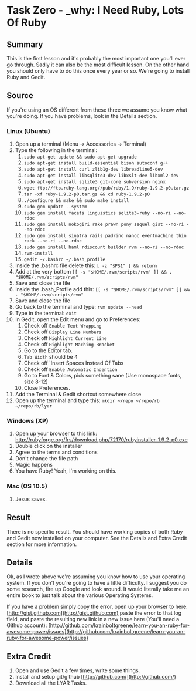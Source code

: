 # Task Zero - \_why: I Need Ruby, Lots Of Ruby

## Summary

This is the first lesson and it's probably the most important one you'll ever go through. Sadly it can also be the most difficult lesson. On the other hand you should only have to do this once every year or so. We're going to install Ruby and Gedit.

## Source

If you're using an OS different from these three we assume you know what you're doing. If you have problems, look in the Details section.

### Linux (Ubuntu)

1. Open up a terminal (Menu -> Accessories -> Terminal)
2. Type the following in the terminal:
    1. `sudo apt-get update && sudo apt-get upgrade`
    2. `sudo apt-get install build-essential bison autoconf g++`
    3. `sudo apt-get install curl zlib1g-dev libreadline5-dev`
    4. `sudo apt-get install libsqlite3-dev libxslt-dev libxml2-dev`
    5. `sudo apt-get install sqlite3 git-core subversion nginx`
    6. `wget ftp://ftp.ruby-lang.org//pub/ruby/1.9/ruby-1.9.2-p0.tar.gz`
    7. `tar -xf ruby-1.9.2-p0.tar.gz && cd ruby-1.9.2-p0`
    8. `./configure && make && sudo make install`
    9. `sudo gem update --system`
    10. `sudo gem install facets linguistics sqlite3-ruby --no-ri --no-rdoc`
    11. `sudo gem install nokogiri rake prawn pony sequel gist --no-ri --no-rdoc`
    12. `sudo gem install sinatra rails padrino nanoc eventmachine thin rack --no-ri --no-rdoc`
    13. `sudo gem install haml rdiscount builder rvm --no-ri --no-rdoc`
    14. `rvm-install`
    15. `gedit ~/.bashrc ~/.bash_profile`
3. Inside the .bashrc file delete this: `[ -z "$PS1" ] && return`
4. Add at the very bottom `[[ -s "$HOME/.rvm/scripts/rvm" ]] && . "$HOME/.rvm/scripts/rvm"`
5. Save and close the file
6. Inside the .bash_Profile add this: `[[ -s "$HOME/.rvm/scripts/rvm" ]] && . "$HOME/.rvm/scripts/rvm"`
7. Save and close the file
8. Go back to the terminal and type: `rvm update --head`
9. Type in the terminal: `exit`
10. In Gedit, open the Edit menu and go to Preferences:
    1. Check off `Enable Text Wrapping`
    2. Check off `Display Line Numbers`
    3. Check off `Highlight Current Line`
    4. Check off `Highlight Maching Bracket`
    5. Go to the Editor tab.
    6. `Tab Width` should be 4
    7. Check off `Insert Spaces Instead Of Tabs
    8. Check off `Enable Automatic Indention`
    9. Go to Font & Colors, pick something sane (Use monospace fonts, size 8-12)
    10. Close Preferences.
11. Add the Terminal & Gedit shortcut somewhere close
12. Open up the terminal and type this: `mkdir ~/repo ~/repo/rb ~/repo/rb/lyar`

### Windows (XP)

1. Open up your browser to this link: http://rubyforge.org/frs/download.php/72170/rubyinstaller-1.9.2-p0.exe
2. Double click on the installer
3. Agree to the terms and conditions
4. Don't change the file path
5. Magic happens
6. You have Ruby! Yeah, I'm working on this.

### Mac (OS 10.5)

1. Jesus saves.

## Result

There is no specific result. You should have working copies of both Ruby and Gedit now installed on your computer. See the Details and Extra Credit section for more information.

## Details

Ok, as I wrote above we're assuming you know how to use your operating system. If you don't you're going to have a little difficulty. I suggest you do some research, fire up Google and look around. It would literally take me an entire book to just talk about the various Operating Systems.

If you have a problem simply copy the error, open up your browser to here: [http://gist.github.com](http://gist.github.com) paste the error to that log field, and paste the resulting new link in a new issue here (You'll need a Github account): [http://github.com/krainboltgreene/learn-you-an-ruby-for-awesome-power/issues](http://github.com/krainboltgreene/learn-you-an-ruby-for-awesome-power/issues)

## Extra Credit

1. Open and use Gedit a few times, write some things.
2. Install and setup git/github [http://github.com/](http://github.com/)
3. Download all the LYAR Tasks.
